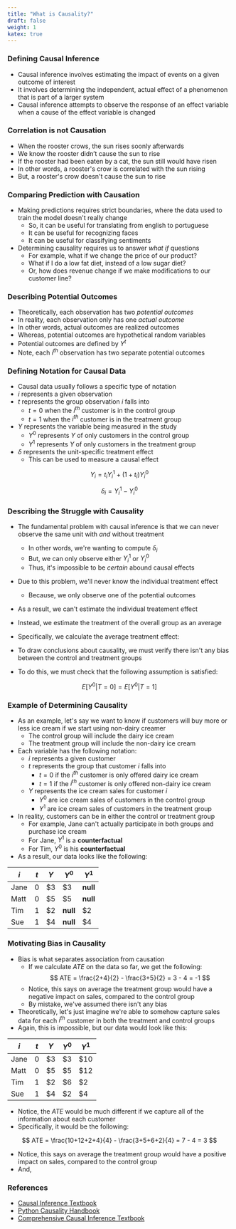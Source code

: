 ```yaml
---
title: "What is Causality?"
draft: false
weight: 1
katex: true
---
```


### Defining Causal Inference
- Causal inference involves estimating the impact of events on a given outcome of interest
- It involves determining the independent, actual effect of a phenomenon that is part of a larger system
- Causal inference attempts to observe the response of an effect variable when a cause of the effect variable is changed

### Correlation is not Causation
- When the rooster crows, the sun rises soonly afterwards
- We know the rooster didn’t cause the sun to rise
- If the rooster had been eaten by a cat, the sun still would have risen
- In other words, a rooster's crow is correlated with the sun rising
- But, a rooster's crow doesn't cause the sun to rise

### Comparing Prediction with Causation
- Making predictions requires strict boundaries, where the data used to train the model doesn't really change 
    - So, it can be useful for translating from english to portuguese
    - It can be useful for recognizing faces 
    - It can be useful for classifying sentiments
- Determining causality requires us to answer *what if* questions
    - For example, what if we change the price of our product?
    - What if I do a low fat diet, instead of a low sugar diet?
    - Or, how does revenue change if we make modifications to our customer line?

### Describing Potential Outcomes
- Theoretically, each observation has two *potential outcomes*
- In reality, each observation only has one *actual outcome*
- In other words, actual outcomes are realized outcomes
- Whereas, potential outcomes are hypothetical random variables
- Potential outcomes are defined by $Y^{t}$
- Note, each $i^{th}$ observation has two separate potential outcomes 

### Defining Notation for Causal Data
- Causal data usually follows a specific type of notation
- $i$ represents a given observation
- $t$ represents the group observation $i$ falls into
    - $t=0$ when the $i^{th}$ customer is in the control group
    - $t=1$ when the $i^{th}$ customer is in the treatment group
- $Y$ represents the variable being measured in the study
    - $Y^{0}$ represents $Y$ of only customers in the control group
    - $Y^{1}$ represents $Y$ of only customers in the treatment group
- $\delta$ represents the unit-specific treatment effect
    - This can be used to measure a causal effect

$$
Y_{i} = t_{i} Y_{i}^{1} + (1+t_{i})Y_{i}^{0}
$$

$$
\delta_{i} = Y_{i}^{1} - Y_{i}^{0}
$$

### Describing the Struggle with Causality
- The fundamental problem with causal inference is that we can never observe the same unit with *and* without treatment
    - In other words, we're wanting to compute $\delta_{i}$
    - But, we can only observe either $Y_{i}^{1}$ or $Y_{i}^{0}$
    - Thus, it's impossible to be *certain* abound causal effects 
- Due to this problem, we'll never know the individual treatment effect
    - Because, we only observe one of the potential outcomes
- As a result, we can't estimate the individual treatement effect
- Instead, we estimate the treatment of the overall group as an average
- Specifically, we calculate the average treatment effect:

- To draw conclusions about causality, we must verify there isn't any bias between the control and treatment groups
- To do this, we must check that the following assumption is satisfied:

$$
E[Y^{0} | T=0] = E[Y^{0} | T=1]
$$

### Example of Determining Causality
- As an example, let's say we want to know if customers will buy more or less ice cream if we start using non-dairy creamer
    - The control group will include the dairy ice cream
    - The treatment group will include the non-dairy ice cream
- Each variable has the following notation:
    - $i$ represents a given customer
    - $t$ represents the group that customer $i$ falls into
        - $t=0$ if the $i^{th}$ customer is only offered dairy ice cream
        - $t=1$ if the $i^{th}$ customer is only offered non-dairy ice cream
    - $Y$ represents the ice cream sales for customer $i$
        - $Y^{0}$ are ice cream sales of customers in the control group
        - $Y^{1}$ are ice cream sales of customers in the treatment group
- In reality, customers can be in either the control or treatment group
    - For example, Jane can't actually participate in both groups and purchase ice cream
    - For Jane, $Y^{1}$ is a **counterfactual**
    - For Tim, $Y^{0}$ is his **counterfactual**
- As a result, our data looks like the following:

| $i$  | $t$ | $Y$   | $Y^{0}$  | $Y^{1}$  |
| ---- | --- | ----- | -------- | -------- |
| Jane | $0$ | $\$3$ | $\$3$    | **null** |
| Matt | $0$ | $\$5$ | $\$5$    | **null** |
| Tim  | $1$ | $\$2$ | **null** | $\$2$    |
| Sue  | $1$ | $\$4$ | **null** | $\$4$    |

### Motivating Bias in Causality
- Bias is what separates association from causation
    - If we calculate $ATE$ on the data so far, we get the following:
    $$
    ATE = \frac{2+4}{2} - \frac{3+5}{2} = 3 - 4 = -1
    $$
    - Notice, this says on average the treatment group would have a negative impact on sales, compared to the control group
    - By mistake, we've assumed there isn't any bias
- Theoretically, let's just imagine we're able to somehow capture sales data for each $i^{th}$ customer in both the treatment and control groups
- Again, this is impossible, but our data would look like this:

| $i$  | $t$ | $Y$   | $Y^{0}$ | $Y^{1}$ |
| ---- | --- | ----- | ------- | ------- |
| Jane | $0$ | $\$3$ | $\$3$   | $\$10$  |
| Matt | $0$ | $\$5$ | $\$5$   | $\$12$  |
| Tim  | $1$ | $\$2$ | $\$6$   | $\$2$   |
| Sue  | $1$ | $\$4$ | $\$2$   | $\$4$   |

- Notice, the $ATE$ would be much different if we capture all of the information about each customer
- Specifically, it would be the following:

$$
ATE = \frac{10+12+2+4}{4} - \frac{3+5+6+2}{4} = 7 - 4 = 3
$$

- Notice, this says on average the treatment group would have a positive impact on sales, compared to the control group
- And, 

### References
- [Causal Inference Textbook](https://mixtape.scunning.com/introduction.html)
- [Python Causality Handbook](https://matheusfacure.github.io/python-causality-handbook/01-Introduction-To-Causality.html)
- [Comprehensive Causal Inference Textbook](https://cdn1.sph.harvard.edu/wp-content/uploads/sites/1268/2021/03/ciwhatif_hernanrobins_30mar21.pdf)